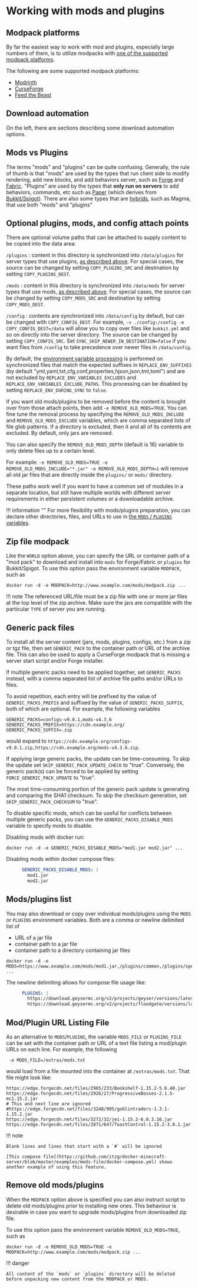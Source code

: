 # Working with mods and plugins

## Modpack platforms

By far the easiest way to work with mod and plugins, especially large numbers of them, is to utilize modpacks with [one of the supported modpack platforms](../types-and-platforms/index.md).

The following are some supported modpack platforms:

- [Modrinth](../types-and-platforms/mod-platforms/modrinth-modpacks.md) 
- [CurseForge](../types-and-platforms/mod-platforms/auto-curseforge.md)
- [Feed the Beast](../types-and-platforms/mod-platforms/ftb.md)

## Download automation

On the left, there are sections describing some download automation options.

## Mods vs Plugins

The terms "mods" and "plugins" can be quite confusing. Generally, the rule of thumb is that "mods" are used by the types that run client side to modify rendering, add new blocks, and add behaviors server, such as [Forge](../types-and-platforms/server-types/forge.md) and [Fabric](../types-and-platforms/server-types/fabric.md). "Plugins" are used by the types that **only run on servers** to add behaviors, commands, etc such as [Paper](../types-and-platforms/server-types/paper.md) (which derives from [Bukkit/Spigot](../types-and-platforms/server-types/bukkit-spigot.md)). There are also some types that are [hybrids](../types-and-platforms/server-types/hybrids.md), such as Magma, that use both "mods" and "plugins"

## Optional plugins, mods, and config attach points

There are optional volume paths that can be attached to supply content to be copied into the data area:

`/plugins`
: content in this directory is synchronized into `/data/plugins` for server types that use plugins, [as described above](#mods-vs-plugins). For special cases, the source can be changed by setting `COPY_PLUGINS_SRC` and destination by setting `COPY_PLUGINS_DEST`.

`/mods`
: content in this directory is synchronized into `/data/mods` for server types that use mods, [as described above](#mods-vs-plugins). For special cases, the source can be changed by setting `COPY_MODS_SRC` and destination by setting `COPY_MODS_DEST`.

`/config`
: contents are synchronized into `/data/config` by default, but can be changed with `COPY_CONFIG_DEST`. For example, `-v ./config:/config -e COPY_CONFIG_DEST=/data` will allow you to copy over files like `bukkit.yml` and so on directly into the server directory. The source can be changed by setting `COPY_CONFIG_SRC`. Set `SYNC_SKIP_NEWER_IN_DESTINATION=false` if you want files from `/config` to take precedence over newer files in `/data/config`.

By default, the [environment variable processing](../configuration/interpolating.md) is performed on synchronized files that match the expected suffixes in `REPLACE_ENV_SUFFIXES` (by default "yml,yaml,txt,cfg,conf,properties,hjson,json,tml,toml") and are not excluded by `REPLACE_ENV_VARIABLES_EXCLUDES` and `REPLACE_ENV_VARIABLES_EXCLUDE_PATHS`. This processing can be disabled by setting `REPLACE_ENV_DURING_SYNC` to `false`.

If you want old mods/plugins to be removed before the content is brought over from those attach points, then add `-e REMOVE_OLD_MODS=TRUE`. You can fine tune the removal process by specifying the `REMOVE_OLD_MODS_INCLUDE` and `REMOVE_OLD_MODS_EXCLUDE` variables, which are comma separated lists of file glob patterns. If a directory is excluded, then it and all of its contents are excluded. By default, only jars are removed. 

You can also specify the `REMOVE_OLD_MODS_DEPTH` (default is 16) variable to only delete files up to a certain level.

For example: `-e REMOVE_OLD_MODS=TRUE -e REMOVE_OLD_MODS_INCLUDE="*.jar" -e REMOVE_OLD_MODS_DEPTH=1` will remove all old jar files that are directly inside the `plugins/` or `mods/` directory.

These paths work well if you want to have a common set of modules in a separate location, but still have multiple worlds with different server requirements in either persistent volumes or a downloadable archive.

!!! information ""
    For more flexibility with mods/plugins preparation, you can declare other directories, files, and URLs to use in [the `MODS` / `PLUGINS` variables](#modsplugins-list).


## Zip file modpack

Like the `WORLD` option above, you can specify the URL or container path of a "mod pack" to download and install into `mods` for Forge/Fabric or `plugins` for Bukkit/Spigot. To use this option pass the environment variable `MODPACK`, such as

```shell
docker run -d -e MODPACK=http://www.example.com/mods/modpack.zip ...
```

!!! note
    The referenced URL/file must be a zip file with one or more jar files at the
    top level of the zip archive. Make sure the jars are compatible with the
    particular `TYPE` of server you are running.

## Generic pack files

To install all the server content (jars, mods, plugins, configs, etc.) from a zip or tgz file, then set `GENERIC_PACK` to the container path or URL of the archive file. This can also be used to apply a CurseForge modpack that is missing a server start script and/or Forge installer.

If multiple generic packs need to be applied together, set `GENERIC_PACKS` instead, with a comma separated list of archive file paths and/or URLs to files.

To avoid repetition, each entry will be prefixed by the value of `GENERIC_PACKS_PREFIX` and suffixed by the value of `GENERIC_PACKS_SUFFIX`, both of which are optional. For example, the following variables

```
GENERIC_PACKS=configs-v9.0.1,mods-v4.3.6
GENERIC_PACKS_PREFIX=https://cdn.example.org/
GENERIC_PACKS_SUFFIX=.zip
```

would expand to `https://cdn.example.org/configs-v9.0.1.zip,https://cdn.example.org/mods-v4.3.6.zip`.

If applying large generic packs, the update can be time-consuming. To skip the update set `SKIP_GENERIC_PACK_UPDATE_CHECK` to "true". Conversely, the generic pack(s) can be forced to be applied by setting `FORCE_GENERIC_PACK_UPDATE` to "true".

The most time-consuming portion of the generic pack update is generating and comparing the SHA1 checksum. To skip the checksum generation, set `SKIP_GENERIC_PACK_CHECKSUM` to "true".

To disable specific mods, which can be useful for conflicts between multiple generic packs, you can use the `GENERIC_PACKS_DISABLE_MODS` variable to specify mods to disable.

Disabling mods with docker run:
```shell
docker run -d -e GENERIC_PACKS_DISABLE_MODS="mod1.jar mod2.jar" ...
```

Disabling mods within docker compose files:
```yaml
      GENERIC_PACKS_DISABLE_MODS: |
        mod1.jar
        mod2.jar
```

## Mods/plugins list

You may also download or copy over individual mods/plugins using the `MODS` or `PLUGINS` environment variables. Both are a comma or newline delimited list of
- URL of a jar file
- container path to a jar file
- container path to a directory containing jar files

```shell
docker run -d -e MODS=https://www.example.com/mods/mod1.jar,/plugins/common,/plugins/special/mod2.jar ...
```

The newline delimiting allows for compose file usage like:
```yaml
      PLUGINS: |
        https://download.geysermc.org/v2/projects/geyser/versions/latest/builds/latest/downloads/spigot
        https://download.geysermc.org/v2/projects/floodgate/versions/latest/builds/latest/downloads/spigot
```

## Mod/Plugin URL Listing File 

As an alternative to `MODS`/`PLUGINS`, the variable `MODS_FILE` or `PLUGINS_FILE` can be set with the container path or URL of a text file listing a mod/plugin URLs on each line. For example, the following

     -e MODS_FILE=/extras/mods.txt

would load from a file mounted into the container at `/extras/mods.txt`. That file might look like:

```text
https://edge.forgecdn.net/files/2965/233/Bookshelf-1.15.2-5.6.40.jar
https://edge.forgecdn.net/files/2926/27/ProgressiveBosses-2.1.5-mc1.15.2.jar
# This and next line are ignored
#https://edge.forgecdn.net/files/3248/905/goblintraders-1.3.1-1.15.2.jar
https://edge.forgecdn.net/files/3272/32/jei-1.15.2-6.0.3.16.jar
https://edge.forgecdn.net/files/2871/647/ToastControl-1.15.2-3.0.1.jar
```

!!! note

    Blank lines and lines that start with a `#` will be ignored

    [This compose file](https://github.com/itzg/docker-minecraft-server/blob/master/examples/mods-file/docker-compose.yml) shows another example of using this feature.

## Remove old mods/plugins

When the `MODPACK` option above is specified you can also instruct script to delete old mods/plugins prior to installing new ones. This behaviour is desirable in case you want to upgrade mods/plugins from downloaded zip file.

To use this option pass the environment variable `REMOVE_OLD_MODS=TRUE`, such as

```shell
docker run -d -e REMOVE_OLD_MODS=TRUE -e MODPACK=http://www.example.com/mods/modpack.zip ...
```

!!! danger 

    All content of the `mods` or `plugins` directory will be deleted before unpacking new content from the MODPACK or MODS.
